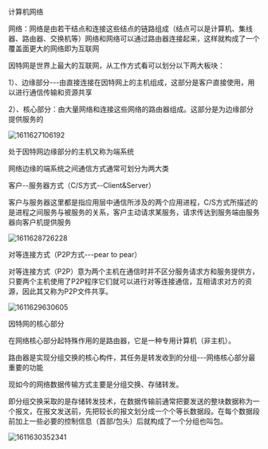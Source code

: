 计算机网络

网络：网络是由若干结点和连接这些结点的链路组成（结点可以是计算机、集线器、路由器、交换机等）网络和网络可以通过路由器连接起来，这样就构成了一个覆盖面更大的网络即为互联网

因特网是世界上最大的互联网，从工作方式看可以划分以下两大板块：

1）、边缘部分---由直接连接在因特网上的主机组成，这部分是客户直接使用，用以进行通信传输和资源共享

2）、核心部分：由大量网络和连接这些网络的路由器组成。这部分是为边缘部分提供服务的

![1611627106192](//tva2.sinaimg.cn/large/006O5vizgy1gncpir106pj33282aox6r.jpg)

处于因特网边缘部分的主机又称为端系统

网络边缘的端系统之间通信方式通常可划分为两大类

客户--服务器方式（C/S方式--Client&Server）

客户与服务器这里都是指应用层中通信所涉及的两个应用进程，C/S方式所描述的是进程之间服务与被服务的关系，客户主动请求某服务，请求传达到服务端由服务器向客户机提供服务

![1611628726228](//tvax1.sinaimg.cn/large/006O5vizgy1gncpjcrb0rj33282aoe83.jpg)





对等连接方式（P2P方式---pear to pear）

对等连接方式（P2P）意为两个主机在通信时并不区分服务请求方和服务提供方，只要两个主机使用了P2P程序它们就可以进行对等连接通信，互相请求对方的资源，因此其又称为P2P文件共享。

![1611629630605](//tva1.sinaimg.cn/large/006O5vizgy1gncpk3vh4fj33282ao1kz.jpg)

 

因特网的核心部分

在网络核心部分起特殊作用的是路由器，它是一种专用计算机（非主机）。

路由器是实现分组交换的核心构件，其任务是转发收到的分组---网络核心部分最重要的功能

现如今的网络数据传输方式主要是分组交换、存储转发。

即分组交换采取的是存储转发技术，在数据传输前通常把要发送的整块数据称为一个报文，在报文发送前，先把较长的报文划分成一个个等长数据段。在每个数据段前加上一些必要的控制信息（首部/包头）后就构成了一个分组也叫包。

![1611630352341](//tva4.sinaimg.cn/large/006O5vizgy1gncpkp57x2j33282aohdv.jpg)